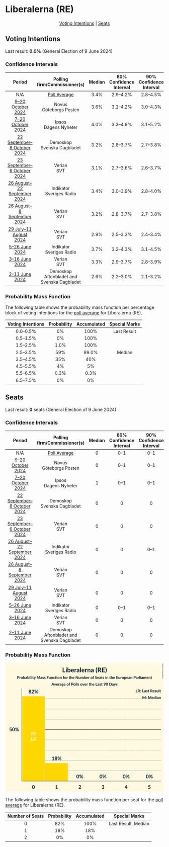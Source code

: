 # Liberalerna (RE)

<p align="center"><a href="#voting-intentions">Voting Intentions</a> | <a href="#seats">Seats</a></p>

## Voting Intentions

Last result: **0.0%** (General Election of 9 June 2024)

### Confidence Intervals

| Period     | Polling firm/Commissioner(s) | Median | 80% Confidence Interval | 90% Confidence Interval | 95% Confidence Interval | 99% Confidence Interval |
|:----------:|:----------------:|:-----------:|:-----------------------:|:-----------------------:|:-----------------------:|:-----------------------:|
| N/A | [Poll Average](average.html) | 3.4% | 2.9–4.2% | 2.8–4.5% | 2.7–4.8% | 2.5–5.4% |
| [9–20 October 2024](2024-10-20-Novus.html) | Novus <br> Göteborgs Posten | 3.6% | 3.1–4.2% | 3.0–4.3% | 2.9–4.5% | 2.7–4.8% |
| [7–20 October 2024](2024-10-20-Ipsos.html) | Ipsos <br> Dagens Nyheter | 4.0% | 3.3–4.9% | 3.1–5.2% | 2.9–5.4% | 2.6–5.9% |
| [22 September–8 October 2024](2024-10-08-Demoskop.html) | Demoskop <br> Svenska Dagbladet | 3.2% | 2.8–3.7% | 2.7–3.8% | 2.6–4.0% | 2.4–4.2% |
| [23 September–6 October 2024](2024-10-06-Verian.html) | Verian <br> SVT | 3.1% | 2.7–3.6% | 2.6–3.7% | 2.5–3.8% | 2.4–4.0% |
| [26 August–22 September 2024](2024-09-22-Indikator.html) | Indikator <br> Sveriges Radio | 3.4% | 3.0–3.9% | 2.8–4.0% | 2.7–4.2% | 2.5–4.4% |
| [26 August–8 September 2024](2024-09-08-Verian.html) | Verian <br> SVT | 3.2% | 2.8–3.7% | 2.7–3.8% | 2.7–3.9% | 2.5–4.1% |
| [29 July–11 August 2024](2024-08-11-Verian.html) | Verian <br> SVT | 2.9% | 2.5–3.3% | 2.4–3.4% | 2.4–3.5% | 2.2–3.7% |
| [5–26 June 2024](2024-06-26-Indikator.html) | Indikator <br> Sveriges Radio | 3.7% | 3.2–4.3% | 3.1–4.5% | 3.0–4.6% | 2.8–4.9% |
| [3–16 June 2024](2024-06-16-Verian.html) | Verian <br> SVT | 3.3% | 2.9–3.7% | 2.8–3.9% | 2.7–4.0% | 2.5–4.2% |
| [2–11 June 2024](2024-06-11-Demoskop.html) | Demoskop <br> Aftonbladet and Svenska Dagbladet | 2.6% | 2.2–3.0% | 2.1–3.2% | 2.0–3.3% | 1.9–3.5% |

### Probability Mass Function

The following table shows the probability mass function per percentage block of voting intentions for the [poll average](average.html) for Liberalerna (RE).

| Voting Intentions | Probability | Accumulated | Special Marks |
|:-----------------:|:-----------:|:-----------:|:-------------:|
| 0.0–0.5% | 0% | 100% | Last Result |
| 0.5–1.5% | 0% | 100% |  |
| 1.5–2.5% | 1.0% | 100% |  |
| 2.5–3.5% | 59% | 99.0% | Median |
| 3.5–4.5% | 35% | 40% |  |
| 4.5–5.5% | 4% | 5% |  |
| 5.5–6.5% | 0.3% | 0.3% |  |
| 6.5–7.5% | 0% | 0% |  |


## Seats

Last result: **0** seats (General Election of 9 June 2024)

### Confidence Intervals

| Period     | Polling firm/Commissioner(s) | Median | 80% Confidence Interval | 90% Confidence Interval | 95% Confidence Interval | 99% Confidence Interval |
|:----------:|:----------------:|:------:|:-----------------------:|:-----------------------:|:-----------------------:|:-----------------------:|
| N/A | [Poll Average](average.html) | 0 | 0–1 | 0–1 | 0–1 | 0–1 |
| [9–20 October 2024](2024-10-20-Novus.html) | Novus <br> Göteborgs Posten | 0 | 0–1 | 0–1 | 0–1 | 0–1 |
| [7–20 October 2024](2024-10-20-Ipsos.html) | Ipsos <br> Dagens Nyheter | 1 | 0–1 | 0–1 | 0–1 | 0–1 |
| [22 September–8 October 2024](2024-10-08-Demoskop.html) | Demoskop <br> Svenska Dagbladet | 0 | 0 | 0 | 0 | 0–1 |
| [23 September–6 October 2024](2024-10-06-Verian.html) | Verian <br> SVT | 0 | 0 | 0 | 0 | 0 |
| [26 August–22 September 2024](2024-09-22-Indikator.html) | Indikator <br> Sveriges Radio | 0 | 0 | 0–1 | 0–1 | 0–1 |
| [26 August–8 September 2024](2024-09-08-Verian.html) | Verian <br> SVT | 0 | 0 | 0 | 0 | 0–1 |
| [29 July–11 August 2024](2024-08-11-Verian.html) | Verian <br> SVT | 0 | 0 | 0 | 0 | 0 |
| [5–26 June 2024](2024-06-26-Indikator.html) | Indikator <br> Sveriges Radio | 0 | 0–1 | 0–1 | 0–1 | 0–1 |
| [3–16 June 2024](2024-06-16-Verian.html) | Verian <br> SVT | 0 | 0 | 0 | 0 | 0–1 |
| [2–11 June 2024](2024-06-11-Demoskop.html) | Demoskop <br> Aftonbladet and Svenska Dagbladet | 0 | 0 | 0 | 0 | 0 |

### Probability Mass Function

![Graph with seats probability mass function not yet produced](average-seats-pmf-liberalernare.png "Seats Probability Mass Function")

The following table shows the probability mass function per seat for the [poll average](average.html) for Liberalerna (RE).

| Number of Seats | Probability | Accumulated | Special Marks |
|:---------------:|:-----------:|:-----------:|:-------------:|
| 0 | 82% | 100% | Last Result, Median |
| 1 | 18% | 18% |  |
| 2 | 0% | 0% |  |


